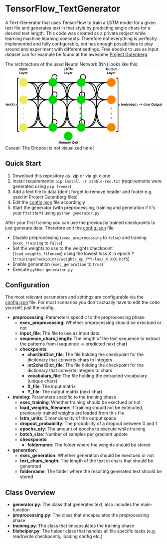 # TensorFlow_TextGenerator
A Text-Generator that uses TensorFlow to train a LSTM model for a given text file and generates text in that style by predicting single chars for a desired text length.
This code was created as a private project while learning machine learning concepts. Therefore not everything is perfectly implemented and fully configurable, but has enough possibilities to play around and experiment with different settings. 
Free ebooks to use as input dataset can for example be found at the awesome [Project Gutenberg](https://www.gutenberg.org/).

The architecture of the used Neural Network (NN) looks like this:
![NN_Architecture](images/NN_Architecture.png)
Caveat: The Dropout is not visualized here!

## Quick Start
1. Download this repository as .zip or via git clone
2. Install requirements: ``` pip install -r stable-req.txt ``` (requirements were generated using ``` pip freeze ```)
3. Add a text file to data (don't forget to remove header and footer e.g. used in Project Gutenberg files)
4. Edit the [config.json](config.json) file accordingly
5. Start the generator (with preprocessing, training and generation if it's your first start) using ``` python generator.py ```

After your first training you can use the previously trained checkpoints to just generate data.
Therefore edit the [config.json](config.json) file:
* Disable preprocessing (```exec_preprocessing``` to ```false```) and training (```exec_training``` to ```false```)
* Set the weights to use to the weights checkpoint (```load_weights_filename```) using the lowest loss X in epoch Y (```trainingsCheckpoints/weights_ep_YYY-loss_X.XXX.hdf5```)
* Enable generation (```exec_generation``` to ```true```)
* Execute ```python generator.py```

## Configuration
The most relevant parameters and settings are configurable via the [config.json](config.json) file.
For most scenarios you don't actually have to edit the code yourself, just the config.

* __preprocessing__: Parameters specific to the preprocessing phase
  * __exec_preprocessing__: Whether preprocessing should be exectued or not
  * __input_file__: The file to use as input data
  * __sequence_chars_length__: The length of the text sequence to extract the patterns from (sequence -> predicted next char)
  * __checkpoints__:
    * __char2intDict_file__: The file holding the checkpoint for the dictionary that converts chars to integers
    * __int2charDict_file__: The file holding the checkpoint for the dictionary that converts integers to chars
    * __vocabulary_file__: The file holding the extracted vocabulary (unique chars)
    * __X_file__: The input matrix
    * __Y_file__: The output matrix (next char)
* __training__: Parameters specific to the training phase
  * __exec_training__: Whether training should be exectued or not
  * __load_weights_filename__: If training should not be extecuted, previously trained weights are loaded from this file
  * __lstm_units__: Dimensionality of the output space
  * __dropout_probability__: The probability of a dropout between 0 and 1
  * __epochs_qty__: The amount of epochs to execute while training
  * __batch_size__: Number of samples per gradient update
  * __checkpoints__:
    * __foldername__: The folder where the weights should be stored
* __generation__:
  * __exec_generation__: Whether generation should be exectued or not
  * __text_chars_length__: The length of the text in chars that should be generated
  * __foldername__: The folder where the resulting generated text should be stored
  
## Class Overview
* __generator.py__: The class that generates text, also includes the main-function
* __preprocessing.py__: The class that encapsulates the preprocessing phase
* __training.py__: The class that encapsulates the training phase
* __filehelper.py__: The helper class that handles all file specific tasks (e.g. read/write checkpoints, loading config etc.)
